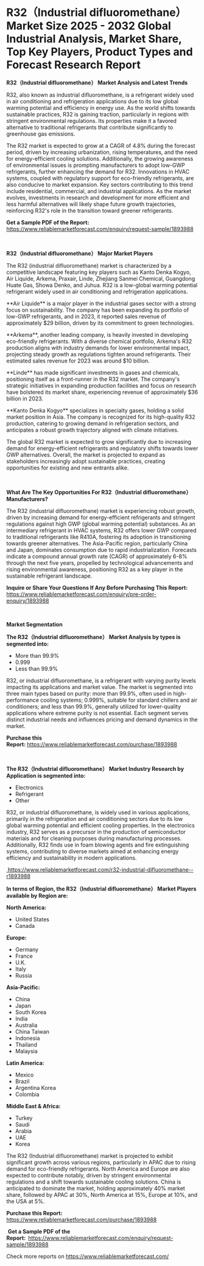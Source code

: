 <p><h1>R32（Industrial difluoromethane） Market Size 2025 - 2032 Global Industrial Analysis, Market Share, Top Key Players, Product Types and Forecast Research Report</h1></p><p><strong>R32（Industrial difluoromethane） Market Analysis and Latest Trends</strong></p>
<p><p>R32, also known as industrial difluoromethane, is a refrigerant widely used in air conditioning and refrigeration applications due to its low global warming potential and efficiency in energy use. As the world shifts towards sustainable practices, R32 is gaining traction, particularly in regions with stringent environmental regulations. Its properties make it a favored alternative to traditional refrigerants that contribute significantly to greenhouse gas emissions.</p><p>The R32 market is expected to grow at a CAGR of 4.8% during the forecast period, driven by increasing urbanization, rising temperatures, and the need for energy-efficient cooling solutions. Additionally, the growing awareness of environmental issues is prompting manufacturers to adopt low-GWP refrigerants, further enhancing the demand for R32. Innovations in HVAC systems, coupled with regulatory support for eco-friendly refrigerants, are also conducive to market expansion. Key sectors contributing to this trend include residential, commercial, and industrial applications. As the market evolves, investments in research and development for more efficient and less harmful alternatives will likely shape future growth trajectories, reinforcing R32's role in the transition toward greener refrigerants.</p></p>
<p><strong>Get a Sample PDF of the Report:&nbsp;</strong> <a href="https://www.reliablemarketforecast.com/enquiry/request-sample/1893988?utm_campaign=1890&utm_medium=2&utm_source=Github&utm_content=ia&utm_term=14012025&utm_id=r32industrial-difluoromethane">https://www.reliablemarketforecast.com/enquiry/request-sample/1893988</a></p>
<p>&nbsp;</p>
<p><strong>R32（Industrial difluoromethane） Major Market Players</strong></p>
<p><p>The R32 (industrial difluoromethane) market is characterized by a competitive landscape featuring key players such as Kanto Denka Kogyo, Air Liquide, Arkema, Praxair, Linde, Zhejiang Sanmei Chemical, Guangdong Huate Gas, Showa Denko, and Juhua. R32 is a low-global warming potential refrigerant widely used in air conditioning and refrigeration applications.</p><p>**Air Liquide** is a major player in the industrial gases sector with a strong focus on sustainability. The company has been expanding its portfolio of low-GWP refrigerants, and in 2023, it reported sales revenue of approximately $29 billion, driven by its commitment to green technologies.</p><p>**Arkema**, another leading company, is heavily invested in developing eco-friendly refrigerants. With a diverse chemical portfolio, Arkema's R32 production aligns with industry demands for lower environmental impact, projecting steady growth as regulations tighten around refrigerants. Their estimated sales revenue for 2023 was around $10 billion.</p><p>**Linde** has made significant investments in gases and chemicals, positioning itself as a front-runner in the R32 market. The company's strategic initiatives in expanding production facilities and focus on research have bolstered its market share, experiencing revenue of approximately $36 billion in 2023.</p><p>**Kanto Denka Kogyo** specializes in specialty gases, holding a solid market position in Asia. The company is recognized for its high-quality R32 production, catering to growing demand in refrigeration sectors, and anticipates a robust growth trajectory aligned with climate initiatives.</p><p>The global R32 market is expected to grow significantly due to increasing demand for energy-efficient refrigerants and regulatory shifts towards lower GWP alternatives. Overall, the market is projected to expand as stakeholders increasingly adopt sustainable practices, creating opportunities for existing and new entrants alike.</p></p>
<p>&nbsp;</p>
<p><strong>What Are The Key Opportunities For R32（Industrial difluoromethane） Manufacturers?</strong></p>
<p><p>The R32 (industrial difluoromethane) market is experiencing robust growth, driven by increasing demand for energy-efficient refrigerants and stringent regulations against high GWP (global warming potential) substances. As an intermediary refrigerant in HVAC systems, R32 offers lower GWP compared to traditional refrigerants like R410A, fostering its adoption in transitioning towards greener alternatives. The Asia-Pacific region, particularly China and Japan, dominates consumption due to rapid industrialization. Forecasts indicate a compound annual growth rate (CAGR) of approximately 6-8% through the next five years, propelled by technological advancements and rising environmental awareness, positioning R32 as a key player in the sustainable refrigerant landscape.</p></p>
<p><strong>Inquire or Share Your Questions If Any Before Purchasing This Report:</strong> <a href="https://www.reliablemarketforecast.com/enquiry/pre-order-enquiry/1893988?utm_campaign=1890&utm_medium=2&utm_source=Github&utm_content=ia&utm_term=14012025&utm_id=r32industrial-difluoromethane">https://www.reliablemarketforecast.com/enquiry/pre-order-enquiry/1893988</a></p>
<p>&nbsp;</p>
<p><strong>Market Segmentation</strong></p>
<p><strong>The R32（Industrial difluoromethane） Market Analysis by types is segmented into:</strong></p>
<p><ul><li>More than 99.9%</li><li>0.999</li><li>Less than 99.9%</li></ul></p>
<p><p>R32, or industrial difluoromethane, is a refrigerant with varying purity levels impacting its applications and market value. The market is segmented into three main types based on purity: more than 99.9%, often used in high-performance cooling systems; 0.999%, suitable for standard chillers and air conditioners; and less than 99.9%, generally utilized for lower-quality applications where extreme purity is not essential. Each segment serves distinct industrial needs and influences pricing and demand dynamics in the market.</p></p>
<p><strong>Purchase this Report:&nbsp;</strong><a href="https://www.reliablemarketforecast.com/purchase/1893988?utm_campaign=1890&utm_medium=2&utm_source=Github&utm_content=ia&utm_term=14012025&utm_id=r32industrial-difluoromethane">https://www.reliablemarketforecast.com/purchase/1893988</a></p>
<p>&nbsp;</p>
<p><strong>The R32（Industrial difluoromethane） Market Industry Research by Application is segmented into:</strong></p>
<p><ul><li>Electronics</li><li>Refrigerant</li><li>Other</li></ul></p>
<p><p>R32, or industrial difluoromethane, is widely used in various applications, primarily in the refrigeration and air conditioning sectors due to its low global warming potential and efficient cooling properties. In the electronics industry, R32 serves as a precursor in the production of semiconductor materials and for cleaning purposes during manufacturing processes. Additionally, R32 finds use in foam blowing agents and fire extinguishing systems, contributing to diverse markets aimed at enhancing energy efficiency and sustainability in modern applications.</p></p>
<p><a href="https://www.reliablemarketforecast.com/r32-industrial-difluoromethane--r1893988?utm_campaign=1890&utm_medium=2&utm_source=Github&utm_content=ia&utm_term=14012025&utm_id=r32industrial-difluoromethane">&nbsp;https://www.reliablemarketforecast.com/r32-industrial-difluoromethane--r1893988</a></p>
<p><strong>In terms of Region, the R32（Industrial difluoromethane） Market Players available by Region are:</strong></p>
<p>
    <p> <strong> North America: </strong>
        <ul>
            <li>United States</li>
            <li>Canada</li>
        </ul>
        </p> 
    <p> <strong> Europe: </strong>
        <ul>
            <li>Germany</li>
            <li>France</li>
            <li>U.K.</li>
            <li>Italy</li>
            <li>Russia</li>
        </ul>
        </p> 
    <p> <strong> Asia-Pacific: </strong>
        <ul>
            <li>China</li>
            <li>Japan</li>
            <li>South Korea</li>
            <li>India</li>
            <li>Australia</li>
            <li>China Taiwan</li>
            <li>Indonesia</li>
            <li>Thailand</li>
            <li>Malaysia</li>
        </ul>
        </p> 
    <p> <strong> Latin America: </strong>
        <ul>
            <li>Mexico</li>
            <li>Brazil</li>
            <li>Argentina Korea</li>
            <li>Colombia</li>
        </ul>
        </p> 
    <p> <strong> Middle East & Africa: </strong>
        <ul>
            <li>Turkey</li>
            <li>Saudi</li>
            <li>Arabia</li>
            <li>UAE</li>
            <li>Korea</li>
        </ul>
    </p>
    </p>
<p><p>The R32 (Industrial difluoromethane) market is projected to exhibit significant growth across various regions, particularly in APAC due to rising demand for eco-friendly refrigerants. North America and Europe are also expected to contribute notably, driven by stringent environmental regulations and a shift towards sustainable cooling solutions. China is anticipated to dominate the market, holding approximately 40% market share, followed by APAC at 30%, North America at 15%, Europe at 10%, and the USA at 5%.</p></p>
<p><strong>Purchase this Report: </strong><a href="https://www.reliablemarketforecast.com/purchase/1893988?utm_campaign=1890&utm_medium=2&utm_source=Github&utm_content=ia&utm_term=14012025&utm_id=r32industrial-difluoromethane">https://www.reliablemarketforecast.com/purchase/1893988</a></p>
<p>&nbsp;<strong>Get a Sample PDF of the Report:&nbsp;&nbsp;</strong><a href="https://www.reliablemarketforecast.com/enquiry/request-sample/1893988?utm_campaign=1890&utm_medium=2&utm_source=Github&utm_content=ia&utm_term=14012025&utm_id=r32industrial-difluoromethane">https://www.reliablemarketforecast.com/enquiry/request-sample/1893988</a></p>
<p><strong></strong></p>
<p>Check more reports on <a href="https://www.reliablemarketforecast.com/?utm_campaign=1890&utm_medium=2&utm_source=Github&utm_content=ia&utm_term=14012025&utm_id=r32industrial-difluoromethane">https://www.reliablemarketforecast.com/</a></p>